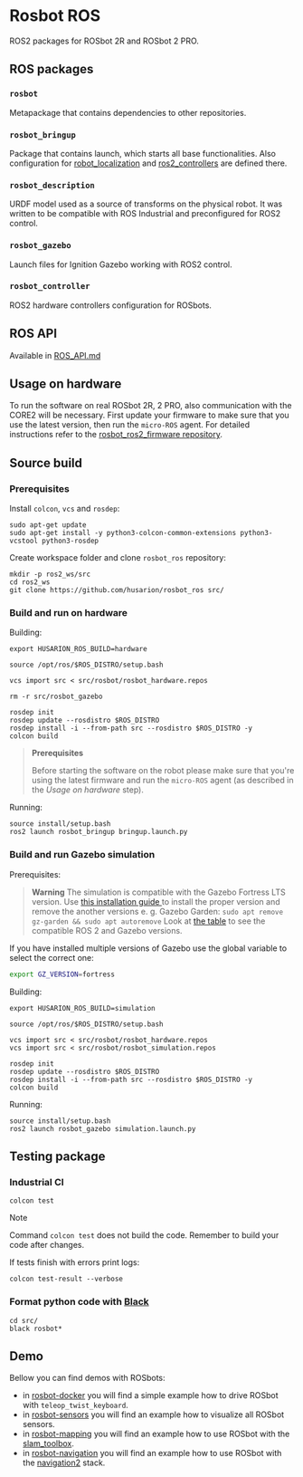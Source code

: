 # Rosbot ROS
ROS2 packages for ROSbot 2R and ROSbot 2 PRO.

## ROS packages
### `rosbot`
Metapackage that contains dependencies to other repositories.

### `rosbot_bringup`
Package that contains launch, which starts all base functionalities. Also configuration for [robot_localization](https://github.com/cra-ros-pkg/robot_localization) and [ros2_controllers](https://github.com/ros-controls/ros2_controllers) are defined there.

### `rosbot_description`
URDF model used as a source of transforms on the physical robot. It was written to be compatible with ROS Industrial and preconfigured for ROS2 control.

### `rosbot_gazebo`
Launch files for Ignition Gazebo working with ROS2 control.

### `rosbot_controller`
ROS2 hardware controllers configuration for ROSbots.

## ROS API

Available in [ROS_API.md](./ROS_API.md)

## Usage on hardware

To run the software on real ROSbot 2R, 2 PRO, also communication with the CORE2 will be necessary.
First update your firmware to make sure that you use the latest version, then run the `micro-ROS` agent.
For detailed instructions refer to the [rosbot_ros2_firmware repository](https://github.com/husarion/rosbot_ros2_firmware).

## Source build

### Prerequisites

Install `colcon`, `vcs` and `rosdep`:
```
sudo apt-get update
sudo apt-get install -y python3-colcon-common-extensions python3-vcstool python3-rosdep
```

Create workspace folder and clone `rosbot_ros` repository:
```
mkdir -p ros2_ws/src
cd ros2_ws
git clone https://github.com/husarion/rosbot_ros src/
```

### Build and run on hardware

Building:
```
export HUSARION_ROS_BUILD=hardware

source /opt/ros/$ROS_DISTRO/setup.bash

vcs import src < src/rosbot/rosbot_hardware.repos

rm -r src/rosbot_gazebo

rosdep init
rosdep update --rosdistro $ROS_DISTRO
rosdep install -i --from-path src --rosdistro $ROS_DISTRO -y
colcon build
```

> **Prerequisites**
>
> Before starting the software on the robot please make sure that you're using the latest firmware and run the `micro-ROS` agent (as described in the *Usage on hardware* step).

Running:
```
source install/setup.bash
ros2 launch rosbot_bringup bringup.launch.py
```

### Build and run Gazebo simulation
Prerequisites:

> **Warning**
> The simulation is compatible with the Gazebo Fortress LTS version. Use [this installation guide ](https://gazebosim.org/docs/fortress/install_ubuntu#binary-installation-on-ubuntu) to install the proper version and remove the another versions e. g. Gazebo Garden:
> `sudo apt remove gz-garden && sudo apt autoremove`
> Look at [the table](https://gazebosim.org/docs/garden/ros_installation#summary-of-compatible-ros-and-gazebo-combinations) to see the compatible ROS 2 and Gazebo versions.

If you have installed multiple versions of Gazebo use the global variable to select the correct one:
```bash
export GZ_VERSION=fortress
```

Building:
```
export HUSARION_ROS_BUILD=simulation

source /opt/ros/$ROS_DISTRO/setup.bash

vcs import src < src/rosbot/rosbot_hardware.repos
vcs import src < src/rosbot/rosbot_simulation.repos

rosdep init
rosdep update --rosdistro $ROS_DISTRO
rosdep install -i --from-path src --rosdistro $ROS_DISTRO -y
colcon build
```

Running:
```
source install/setup.bash
ros2 launch rosbot_gazebo simulation.launch.py
```

## Testing package

### Industrial CI
```
colcon test
```

> [!NOTE]  
> Command `colcon test` does not build the code. Remember to build your code after changes.

If tests finish with errors print logs:
```
colcon test-result --verbose
```

### Format python code with [Black](https://github.com/psf/black)
```
cd src/
black rosbot*
```

## Demo
Bellow you can find demos with ROSbots:
- in [rosbot-docker](https://github.com/husarion/rosbot-docker/tree/ros2) you will find a simple example how to drive ROSbot with `teleop_twist_keyboard`.
- in [rosbot-sensors](https://github.com/husarion/rosbot-sensors) you will find an example how to visualize all ROSbot sensors.
- in [rosbot-mapping](https://github.com/husarion/rosbot-mapping) you will find an example how to use ROSbot with the [slam_toolbox](https://github.com/SteveMacenski/slam_toolbox/).
- in [rosbot-navigation](https://github.com/husarion/rosbot-navigation) you will find an example how to use ROSbot with the [navigation2](https://github.com/ros-planning/navigation2) stack.
